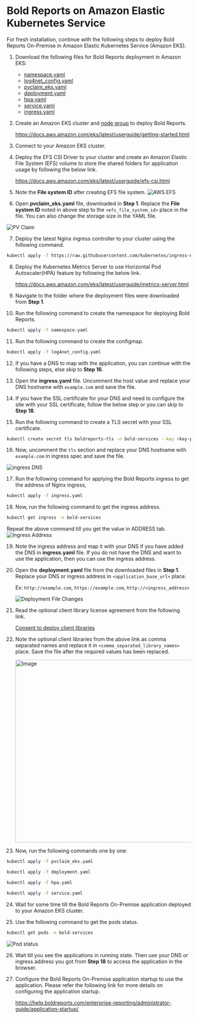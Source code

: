 # Bold Reports on Amazon Elastic Kubernetes Service

For fresh installation, continue with the following steps to deploy Bold Reports On-Premise in Amazon Elastic Kubernetes Service (Amazon EKS).

1. Download the following files for Bold Reports deployment in Amazon EKS:

    * [namespace.yaml](https://raw.githubusercontent.com/boldreports/bold-reports-kubernetes/v5.2.26_refresh/deploy/namespace.yaml)
    * [log4net_config.yaml](https://raw.githubusercontent.com/boldreports/bold-reports-kubernetes/v5.2.26_refresh/deploy/log4net_config.yaml)
    * [pvclaim_eks.yaml](https://raw.githubusercontent.com/boldreports/bold-reports-kubernetes/v5.2.26_refresh/deploy/pvclaim_eks.yaml)
    * [deployment.yaml](https://raw.githubusercontent.com/boldreports/bold-reports-kubernetes/v5.2.26_refresh/deploy/deployment.yaml)
    * [hpa.yaml](https://raw.githubusercontent.com/boldreports/bold-reports-kubernetes/v5.2.26_refresh/deploy/hpa.yaml)
    * [service.yaml](https://raw.githubusercontent.com/boldreports/bold-reports-kubernetes/v5.2.26_refresh/deploy/service.yaml)
    * [ingress.yaml](https://raw.githubusercontent.com/boldreports/bold-reports-kubernetes/v5.2.26_refresh/deploy/ingress.yaml)

2. Create an Amazon EKS cluster and [node group](https://docs.aws.amazon.com/eks/latest/userguide/eks-compute.html) to deploy Bold Reports.

   https://docs.aws.amazon.com/eks/latest/userguide/getting-started.html 

3. Connect to your Amazon EKS cluster.

4. Deploy the EFS CSI Driver to your cluster and create an Amazon Elastic File System (EFS) volume to store the shared folders for application usage by following the below link.

   https://docs.aws.amazon.com/eks/latest/userguide/efs-csi.html 

5. Note the **File system ID** after creating EFS file system.
![AWS EFS](images/aws-efs.png)

6. Open **pvclaim_eks.yaml** file, downloaded in **Step 1**. Replace the **File system ID** noted in above step to the `<efs_file_system_id>` place in the file. You can also change the storage size in the YAML file. 

![PV Claim](images/eks_pvclaim.png)

7. Deploy the latest Nginx ingress controller to your cluster using the following command.

```sh
kubectl apply -f https://raw.githubusercontent.com/kubernetes/ingress-nginx/controller-v1.2.0/deploy/static/provider/aws/deploy.yaml
```

8. Deploy the Kubernetes Metrics Server to use Horizontal Pod Autoscaler(HPA) feature by following the below link.

    https://docs.aws.amazon.com/eks/latest/userguide/metrics-server.html

9. Navigate to the folder where the deployment files were downloaded from **Step 1**.

10. Run the following command to create the namespace for deploying Bold Reports.

```sh
kubectl apply -f namespace.yaml
```

11. Run the following command to create the configmap.

```sh
kubectl apply -f log4net_config.yaml
```

12. If you have a DNS to map with the application, you can continue with the following steps, else skip to **Step 16**. 

13. Open the **ingress.yaml** file. Uncomment the host value and replace your DNS hostname with `example.com` and save the file.

14. If you have the SSL certificate for your DNS and need to configure the site with your SSL certificate, follow the below step or you can skip to **Step 18**.

15. Run the following command to create a TLS secret with your SSL certificate.

```sh
kubectl create secret tls boldreports-tls -n bold-services --key <key-path> --cert <certificate-path>
```

16. Now, uncomment the `tls` section and replace your DNS hostname with `example.com` in ingress spec and save the file.

![ingress DNS](images/ingress_yaml.png)

17. Run the following command for applying the Bold Reports ingress to get the address of Nginx ingress,

```sh
kubectl apply -f ingress.yaml
```

18.	Now, run the following command to get the ingress address.

```sh
kubectl get ingress -n bold-services
```
Repeat the above command till you get the value in ADDRESS tab.
![Ingress Address](images/ingress_address.png) 

19.	Note the ingress address and map it with your DNS if you have added the DNS in **ingress.yaml** file. If you do not have the DNS and want to use the application, then you can use the ingress address.

20. Open the **deployment.yaml** file from the downloaded files in **Step 1**. Replace your DNS or ingress address in `<application_base_url>` place.
    
    Ex:  `http://example.com`, `https://example.com`, `http://<ingress_address>`

    ![Deployment File Changes](images/deployment_yaml.png)

21. Read the optional client library license agreement from the following link.

    [Consent to deploy client libraries](../docs/consent-to-deploy-client-libraries.md)

22. Note the optional client libraries from the above link as comma separated names and replace it in `<comma_separated_library_names>` place. Save the file after the required values has been replaced.

    <img src="images/client-library.png" alt="Image" width="700" height="500" style="display: block; margin: 0 auto" />

23. Now, run the following commands one by one:

```sh
kubectl apply -f pvclaim_eks.yaml
```

```sh
kubectl apply -f deployment.yaml
```

```sh
kubectl apply -f hpa.yaml
```

```sh
kubectl apply -f service.yaml
```

24.	Wait for some time till the Bold Reports On-Premise application deployed to your Amazon EKS cluster. 

25.	Use the following command to get the pods status.

```sh
kubectl get pods -n bold-services
```
![Pod status](images/pod_status.png) 

26. Wait till you see the applications in running state. Then use your DNS or ingress address you got from **Step 18** to access the application in the browser.

27.	Configure the Bold Reports On-Premise application startup to use the application. Please refer the following link for more details on configuring the application startup.
    
    https://help.boldreports.com/enterprise-reporting/administrator-guide/application-startup/
